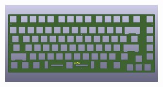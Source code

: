 ![LCK75_SL_plate](https://raw.githubusercontent.com/shortlurker/LCK75/SL_mod/LCK75%20Images/LCK75_SL_plate.png)
